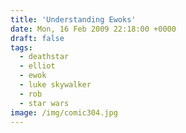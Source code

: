 ```yaml
---
title: 'Understanding Ewoks'
date: Mon, 16 Feb 2009 22:18:00 +0000
draft: false
tags:
  - deathstar
  - elliot
  - ewok
  - luke skywalker
  - rob
  - star wars
image: /img/comic304.jpg
---
```


